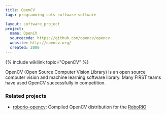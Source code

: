 ```yaml
---
title: OpenCV
tags: programming cots-software software

layout: software_project
project:
  name: OpenCV
  sourcecode: https://github.com/opencv/opencv
  website: http://opencv.org/
  created: 2000
---
```


{% include wikilink topic="OpenCV" %}

OpenCV (Open Source Computer Vision Library) is an open source computer vision
and machine learning software library. Many FIRST teams have used OpenCV
successfully in competition.

### Related projects

* [roborio-opencv](https://github.com/robotpy/roborio-opencv): Compiled OpenCV
  distribution for the [RoboRIO](roborio)

